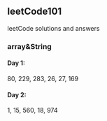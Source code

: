 ## leetCode101

leetCode solutions and answers

### array&String
#### Day 1:
80, 229, 283, 26, 27, 169
#### Day 2:
1, 15, 560, 18, 974
